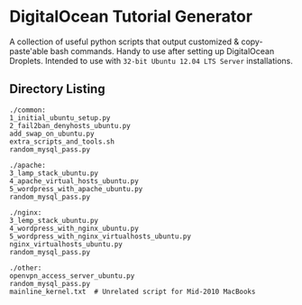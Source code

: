 DigitalOcean Tutorial Generator
===============================

A collection of useful python scripts that output customized & copy-paste'able bash commands. Handy to use after setting up DigitalOcean Droplets. Intended to use with ```32-bit Ubuntu 12.04 LTS Server```  installations.


## Directory Listing

```
./common:
1_initial_ubuntu_setup.py
2_fail2ban_denyhosts_ubuntu.py
add_swap_on_ubuntu.py
extra_scripts_and_tools.sh
random_mysql_pass.py
```
```
./apache:
3_lamp_stack_ubuntu.py
4_apache_virtual_hosts_ubuntu.py
5_wordpress_with_apache_ubuntu.py
random_mysql_pass.py
```
```
./nginx:
3_lemp_stack_ubuntu.py
4_wordpress_with_nginx_ubuntu.py
5_wordpress_with_nginx_virtualhosts_ubuntu.py
nginx_virtualhosts_ubuntu.py
random_mysql_pass.py
```
```
./other:
openvpn_access_server_ubuntu.py
random_mysql_pass.py
mainline_kernel.txt  # Unrelated script for Mid-2010 MacBooks
```


